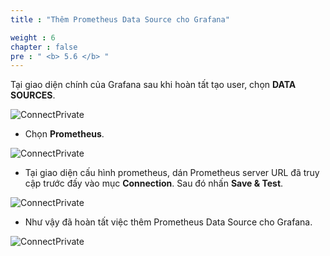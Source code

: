 ```yaml
---
title : "Thêm Prometheus Data Source cho Grafana"

weight : 6
chapter : false
pre : " <b> 5.6 </b> "
---
```


Tại giao diện chính của Grafana sau khi hoàn tất tạo user, chọn **DATA SOURCES**.

![ConnectPrivate](/images/anh80.png)

- Chọn **Prometheus**.

![ConnectPrivate](/images/anh81.png)

- Tại giao diện cấu hình prometheus, dán Prometheus server URL đã truy cập trước đấy vào mục **Connection**. Sau đó nhấn **Save & Test**.

![ConnectPrivate](/images/anh82.png)

- Như vậy đã hoàn tất việc thêm Prometheus Data Source cho Grafana.

![ConnectPrivate](/images/anh83.png)








